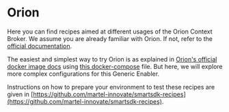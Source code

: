 # Orion

Here you can find recipes aimed at different usages of the Orion Context Broker. We assume you are already familiar with Orion. If not, refer to the [official documentation](https://catalogue.fiware.org/enablers/publishsubscribe-context-broker-orion-context-broker).

The easiest and simplest way to try Orion is as explained in [Orion's official docker image docs](https://hub.docker.com/r/fiware/orion/) using  [this docker-compose](https://github.com/telefonicaid/fiware-orion/blob/master/docker/docker-compose.yml) file. But here, we will explore more complex configurations for this Generic Enabler.

Instructions on how to prepare your environment to test these recipes are given in [https://github.com/martel-innovate/smartsdk-recipes](https://github.com/martel-innovate/smartsdk-recipes).

